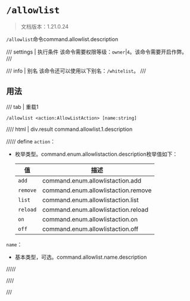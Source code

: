# `/allowlist`

> 文档版本：1.21.0.24

`/allowlist`命令command.allowlist.description

/// settings | 执行条件
该命令需要权限等级：`owner`|`4`。该命令需要开启作弊。
///

/// info | 别名
该命令还可以使用以下别名：`/whitelist`。
///

## 用法

/// tab | 重载1
```mcfunction
/allowlist <action:AllowListAction> [name:string]
```

//// html | div.result
command.allowlist.1.description

///// define
`action`：<!-- md:samp AllowListAction -->

- 枚举类型。command.enum.allowlistaction.description枚举值如下：

  |值|描述|
  |---|---|
  |`add`|command.enum.allowlistaction.add|
  |`remove`|command.enum.allowlistaction.remove|
  |`list`|command.enum.allowlistaction.list|
  |`reload`|command.enum.allowlistaction.reload|
  |`on`|command.enum.allowlistaction.on|
  |`off`|command.enum.allowlistaction.off|


`name`：<!-- md:samp string -->

- 基本类型，可选。command.allowlist.name.description


/////

////

///
